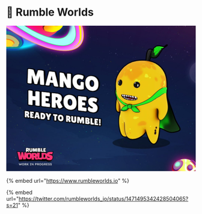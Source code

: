 # 🤖 Rumble Worlds

![](<../../.gitbook/assets/image (14).png>)

{% embed url="https://www.rumbleworlds.io" %}

{% embed url="https://twitter.com/rumbleworlds_io/status/1471495342428504065?s=21" %}
